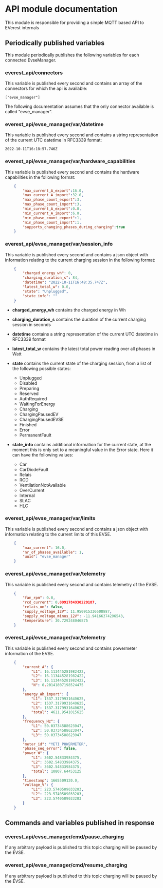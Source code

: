 # API module documentation
This module is responsible for providing a simple MQTT based API to EVerest internals

## Periodically published variables
This module periodically publishes the following variables for each connected EvseManager.

### everest_api/connectors
This variable is published every second and contains an array of the connectors for which the api is available:
```
["evse_manager"]
```

The following documentation assumes that the only connector available is called "evse_manager".

### everest_api/evse_manager/var/datetime
This variable is published every second and contains a string representation of the current UTC datetime in RFC3339 format:
```
2022-10-11T16:18:57.746Z
```

### everest_api/evse_manager/var/hardware_capabilities
This variable is published every second and contains the hardware capabilities in the following format:
```json
    {
        "max_current_A_export":16.0,
        "max_current_A_import":32.0,
        "max_phase_count_export":3,
        "max_phase_count_import":3,
        "min_current_A_export":0.0,
        "min_current_A_import":6.0,
        "min_phase_count_export":1,
        "min_phase_count_import":1,
        "supports_changing_phases_during_charging":true
    }
```

### everest_api/evse_manager/var/session_info
This variable is published every second and contains a json object with information relating to the current charging session in the following format:
```json
    {
        "charged_energy_wh": 0,
        "charging_duration_s": 84,
        "datetime": "2022-10-11T16:48:35.747Z",
        "latest_total_w": 0.0,
        "state": "Unplugged",
        "state_info": ""
    }
```

- **charged_energy_wh** contains the charged energy in Wh
- **charging_duration_s** contains the duration of the current charging session in seconds
- **datetime** contains a string representation of the current UTC datetime in RFC3339 format
- **latest_total_w** contains the latest total power reading over all phases in Watt
- **state** contains the current state of the charging session, from a list of the following possible states:
    - Unplugged
    - Disabled
    - Preparing
    - Reserved
    - AuthRequired
    - WaitingForEnergy
    - Charging
    - ChargingPausedEV
    - ChargingPausedEVSE
    - Finished
    - Error
    - PermanentFault


- **state_info** contains additional information for the current state, at the moment this is only set to a meaningful value in the Error state. Here it can have the following values:
    - Car
    - CarDiodeFault
    - Relais
    - RCD
    - VentilationNotAvailable
    - OverCurrent
    - Internal
    - SLAC
    - HLC

### everest_api/evse_manager/var/limits
This variable is published every second and contains a json object with information relating to the current limits of this EVSE.
```json
    {
        "max_current": 16.0,
        "nr_of_phases_available": 1,
        "uuid": "evse_manager"
    }
```

### everest_api/evse_manager/var/telemetry
This variable is published every second and contains telemetry of the EVSE.
```json
    {
        "fan_rpm": 0.0,
        "rcd_current": 0.0991784930229187,
        "relais_on": false,
        "supply_voltage_12V": 11.950915336608887,
        "supply_voltage_minus_12V": -11.94166374206543,
        "temperature": 30.729248046875
    }
```

### everest_api/evse_manager/var/telemetry
This variable is published every second and contains powermeter information of the EVSE.
```json
    {
        "current_A": {
            "L1": 16.113445281982422,
            "L2": 16.113445281982422,
            "L3": 16.113445281982422,
            "N": 0.20141807198524475
        },
        "energy_Wh_import": {
            "L1": 1537.3179931640625,
            "L2": 1537.3179931640625,
            "L3": 1537.3179931640625,
            "total": 4611.9541015625
        },
        "frequency_Hz": {
            "L1": 50.03734588623047,
            "L2": 50.03734588623047,
            "L3": 50.03734588623047
        },
        "meter_id": "YETI_POWERMETER",
        "phase_seq_error": false,
        "power_W": {
            "L1": 3602.54833984375,
            "L2": 3602.54833984375,
            "L3": 3602.54833984375,
            "total": 10807.64453125
        },
        "timestamp": 1665509120.0,
        "voltage_V": {
            "L1": 223.5740509033203,
            "L2": 223.5740509033203,
            "L3": 223.5740509033203
        }
    }
```

## Commands and variables published in response
### everest_api/evse_manager/cmd/pause_charging
If any arbitrary payload is published to this topic charging will be paused by the EVSE.

### everest_api/evse_manager/cmd/resume_charging
If any arbitrary payload is published to this topic charging will be paused by the EVSE.
